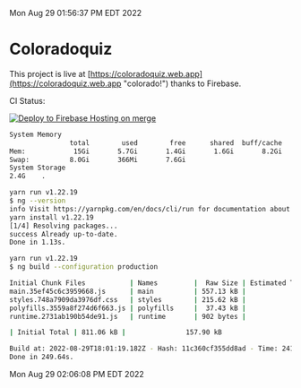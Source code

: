Mon Aug 29 01:56:37 PM EDT 2022

# Coloradoquiz


This project is live at [https://coloradoquiz.web.app](https://coloradoquiz.web.app "colorado!") thanks to Firebase.

CI Status: 

[![Deploy to Firebase Hosting on merge](https://github.com/teamkushal/coloradoquiz/actions/workflows/firebase-hosting-merge.yml/badge.svg)](https://github.com/teamkushal/coloradoquiz/actions/workflows/firebase-hosting-merge.yml)

```bash
System Memory
               total        used        free      shared  buff/cache   available
Mem:            15Gi       5.7Gi       1.4Gi       1.6Gi       8.2Gi       7.6Gi
Swap:          8.0Gi       366Mi       7.6Gi
System Storage
2.4G	.
```
```bash
yarn run v1.22.19
$ ng --version
info Visit https://yarnpkg.com/en/docs/cli/run for documentation about this command.
yarn install v1.22.19
[1/4] Resolving packages...
success Already up-to-date.
Done in 1.13s.
```
```bash
yarn run v1.22.19
$ ng build --configuration production

Initial Chunk Files           | Names         |  Raw Size | Estimated Transfer Size
main.35ef45c6c3959668.js      | main          | 557.13 kB |               132.67 kB
styles.748a7909da3976df.css   | styles        | 215.62 kB |                12.77 kB
polyfills.3559a8f274d6f663.js | polyfills     |  37.43 kB |                11.96 kB
runtime.2731ab190b54de91.js   | runtime       | 902 bytes |               517 bytes

| Initial Total | 811.06 kB |               157.90 kB

Build at: 2022-08-29T18:01:19.182Z - Hash: 11c360cf355dd8ad - Time: 241036ms
Done in 249.64s.
```
Mon Aug 29 02:06:08 PM EDT 2022
